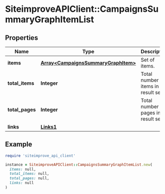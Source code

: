 # SiteimproveAPIClient::CampaignsSummaryGraphItemList

## Properties

| Name | Type | Description | Notes |
| ---- | ---- | ----------- | ----- |
| **items** | [**Array&lt;CampaignsSummaryGraphItem&gt;**](CampaignsSummaryGraphItem.md) | Set of items. |  |
| **total_items** | **Integer** | Total number of items in result set. |  |
| **total_pages** | **Integer** | Total number of pages in result set. |  |
| **links** | [**Links1**](Links1.md) |  | [optional] |

## Example

```ruby
require 'siteimprove_api_client'

instance = SiteimproveAPIClient::CampaignsSummaryGraphItemList.new(
  items: null,
  total_items: null,
  total_pages: null,
  links: null
)
```

